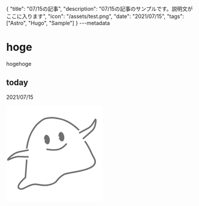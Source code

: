 {
  "title": "07/15の記事",
  "description": "07/15の記事のサンプルです。説明文がここに入ります",
  "icon": "/assets/test.png",
  "date": "2021/07/15",
  "tags": ["Astro", "Hugo", "Sample"]
}
---metadata

# hoge
hogehoge

## today
2021/07/15

![img](/assets/test.png)